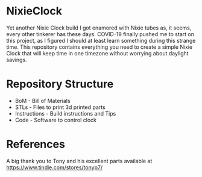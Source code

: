 # NixieClock
Yet another Nixie Clock build
I got enamored with Nixie tubes as, it seems, every other tinkerer has these days.  COVID-19 finally pushed me to start on this project, as I figured I should at least learn something during this strange time.  This repository contains everything you need to create a simple Nixie Clock that will keep time in one timezone without worrying about daylight savings.
# Repository Structure
* BoM - Bill of Materials
* STLs - Files to print 3d printed parts
* Instructions - Build instructions and Tips
* Code - Software to control clock
# References
A big thank you to Tony and his excellent parts available at https://www.tindie.com/stores/tonyp7/
